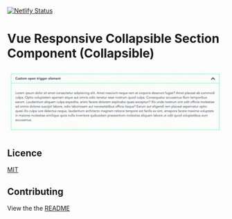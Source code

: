 [![Netlify Status](https://api.netlify.com/api/v1/badges/10d9afa3-016a-4707-9dcc-970a4e4a3ba9/deploy-status)](https://app.netlify.com/sites/vue-collapsible/deploys)

# Vue Responsive Collapsible Section Component (Collapsible)

![Alt text](src/assets/collapsible.gif)

## Licence

[MIT](LICENCE.md)

## Contributing

View the the [README](CONTRIBUTING.md)
